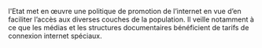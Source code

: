l'Etat met en œuvre une politique de promotion de l’internet en vue d’en faciliter l’accès aux diverses couches de la population. Il veille notamment à ce que les médias et les structures documentaires bénéficient de tarifs de connexion internet spéciaux.